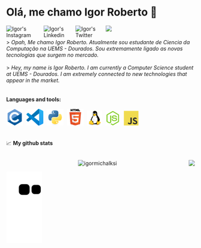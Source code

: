 # Olá, me chamo Igor Roberto 👋 

<a href="https://www.instagram.com/igormichalski_/">
  <img align="left" alt="Igor's Instagram" width="100px" src="https://img.shields.io/badge/Instagram-E4405F?style=for-the-badge&logo=instagram&logoColor=white" />
</a>
<a href="https://www.linkedin.com/in/igormichalski/">
  <img align="left" alt="Igor's Linkedin" width="85px" src="https://img.shields.io/badge/LinkedIn-0077B5?style=for-the-badge&logo=linkedin&logoColor=white" />
</a>
<a href="https://twitter.com/igorshampoo">
  <img align="left" alt="Igor's Twitter" width="81px" src="https://img.shields.io/badge/Twitter-1DA1F2?style=for-the-badge&logo=twitter&logoColor=white" />
</a>
<a href = "mailto: igorroberto2312@gmail.com"><img src="https://img.shields.io/badge/-Gmail-%23333?style=for-the-badge&logo=gmail&logoColor=white" target="_blank">
</a>
<br>
<br>
> <i>Opah, Me chamo Igor Roberto. Atualmente sou estudante de Ciencia da Computação na UEMS - Dourados. Sou extremamente ligado as novas tecnologias que surgem no mercado.</i>
</br>
<br>
> <i>Hey, my name is Igor Roberto. I am currently a Computer Science student at UEMS - Dourados. I am extremely connected to new technologies that appear in the market.</i>
</br>
<br>
</br>
<b>Languages and tools:</b> 
<br></br>

<div style="flex-direction: row; align-itens: center; justify-content: center">
<img src="https://raw.githubusercontent.com/devicons/devicon/master/icons/c/c-original.svg" alt="c" height="45" style="padding-right: 5px"/>
<img src="https://raw.githubusercontent.com/devicons/devicon/master/icons/vscode/vscode-original.svg" alt="vscode" height="45" style="padding-right: 5px"/>
<img src="https://raw.githubusercontent.com/devicons/devicon/1119b9f84c0290e0f0b38982099a2bd027a48bf1/icons/python/python-original.svg" alt="python" height="45" style="padding-right: 5px"/>
<img src="https://raw.githubusercontent.com/devicons/devicon/1119b9f84c0290e0f0b38982099a2bd027a48bf1/icons/html5/html5-original-wordmark.svg" alt="html5" height="45" style="padding-right: 5px"/>
<img src="https://raw.githubusercontent.com/devicons/devicon/master/icons/linux/linux-original.svg" alt="Linux" height="40" style="padding-right: 5px"/>
<img src="https://raw.githubusercontent.com/devicons/devicon/master/icons/nodejs/nodejs-original.svg" alt="NodeJs" height="40" style="padding-right: 5px"/>
<img src="https://raw.githubusercontent.com/devicons/devicon/master/icons/javascript/javascript-original.svg" alt="JS" height="40" style="padding-right: 5px"/>
</div>
<br>
</br>
📈 <b>My github stats</b>
<br>
</br>
<p align="center"> <img src="https://github-readme-stats.vercel.app/api?username=igormichalski&show_icons=true&theme=gotham" alt="igormichalksi" />
<a href="https://github.com/igormichalksi/github-readme-stats"><img align="right" src="https://github-readme-stats.vercel.app/api/top-langs/?username=igormichalski&layout=compact&theme=gotham&hide_border=true"/></a>
  
 ![Snake animation](https://github.com/rafaballerini/rafaballerini/blob/output/github-contribution-grid-snake.svg)
